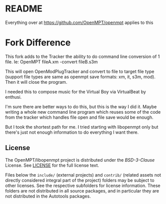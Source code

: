 
README
======
Everything over at https://github.com/OpenMPT/openmpt applies to this

Fork Difference
======================

This fork adds to the Tracker the ability to do command line conversion of 1 file. Ie:
OpenMPT fileA.xm -convert fileB.s3m

This will open OpenModPlugTracker and convert to file to target file type (support file types are same as openmpt save formats: xm, it, s3m, mod).
Then it will close the program.

I needed this to compose music for the Virtual Boy via VirtualBeat by enthusi.

I'm sure there are better ways to do this, but this is the way I did it.
Maybe writing a whole new command line program which reuses some of the code from the tracker which handles file open and file save would be enough.

But I took the shortest path for me. I tried starting with libopenmpt only but there's just not enough information to do everything I want there.

License
-------

The OpenMPT/libopenmpt project is distributed under the *BSD-3-Clause* License.
See [LICENSE](LICENSE) for the full license text.

Files below the `include/` (external projects) and `contrib/` (related assets
not directly considered integral part of the project) folders may be subject to
other licenses. See the respective subfolders for license information. These
folders are not distributed in all source packages, and in particular they are
not distributed in the Autotools packages.
